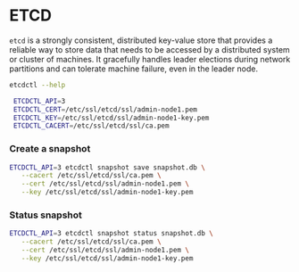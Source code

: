 # ETCD 
`etcd` is a strongly consistent, distributed key-value store that provides a reliable way to store data that needs to be accessed by a distributed system or cluster of machines. It gracefully handles leader elections during network partitions and can tolerate machine failure, even in the leader node.

```bash
etcdctl --help
```

```bash
 ETCDCTL_API=3
 ETCDCTL_CERT=/etc/ssl/etcd/ssl/admin-node1.pem
 ETCDCTL_KEY=/etc/ssl/etcd/ssl/admin-node1-key.pem
 ETCDCTL_CACERT=/etc/ssl/etcd/ssl/ca.pem
```

### Create a snapshot
```bash
ETCDCTL_API=3 etcdctl snapshot save snapshot.db \
   --cacert /etc/ssl/etcd/ssl/ca.pem \
   --cert /etc/ssl/etcd/ssl/admin-node1.pem \
   --key /etc/ssl/etcd/ssl/admin-node1-key.pem
```

### Status snapshot
```bash
ETCDCTL_API=3 etcdctl snapshot status snapshot.db \
   --cacert /etc/ssl/etcd/ssl/ca.pem \
   --cert /etc/ssl/etcd/ssl/admin-node1.pem \
   --key /etc/ssl/etcd/ssl/admin-node1-key.pem
```